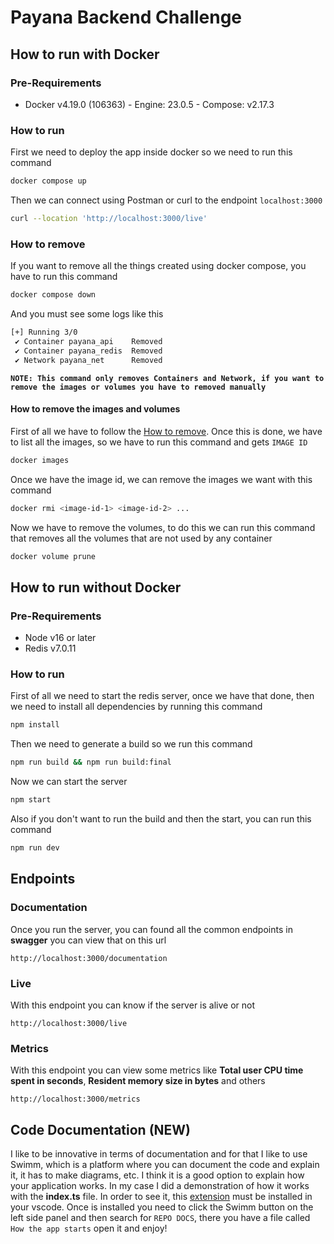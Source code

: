 # Payana Backend Challenge

## How to run with Docker
### Pre-Requirements

* Docker v4.19.0 (106363) - Engine: 23.0.5 - Compose: v2.17.3

### How to run

First we need to deploy the app inside docker so we need to run this command

```sh
docker compose up
```

Then we can connect using Postman or curl to the endpoint `localhost:3000`

```sh
curl --location 'http://localhost:3000/live'
```

### How to remove

If you want to remove all the things created using docker compose, you have to run this command

```sh
docker compose down
```

And you must see some logs like this

```sh
[+] Running 3/0
 ✔ Container payana_api    Removed
 ✔ Container payana_redis  Removed
 ✔ Network payana_net      Removed
 ```

 **`NOTE: This command only removes Containers and Network, if you want to remove the images or volumes you have to removed manually`**

#### How to remove the images and volumes

First of all we have to follow the [How to remove](#how-to-remove). Once this is done, we have to list all the images, so we have to run this command and gets `IMAGE ID`

```sh
docker images
```

Once we have the image id, we can remove the images we want with this command

```sh
docker rmi <image-id-1> <image-id-2> ...
```

Now we have to remove the volumes, to do this we can run this command that removes all the volumes that are not used by any container

```sh
docker volume prune
```

## How to run without Docker
### Pre-Requirements

* Node v16 or later
* Redis v7.0.11

### How to run

First of all we need to start the redis server, once we have that done, then we need to install all dependencies by running this command

```sh
npm install
```

Then we need to generate a build so we run this command

```sh
npm run build && npm run build:final
```

Now we can start the server

```sh
npm start
```

Also if you don't want to run the build and then the start, you can run this command

```sh
npm run dev
```

## Endpoints

### Documentation

Once you run the server, you can found all the common endpoints in **swagger** you can view that on this url

`http://localhost:3000/documentation`

### Live

With this endpoint you can know if the server is alive or not

`http://localhost:3000/live`

### Metrics

With this endpoint you can view some metrics like **Total user CPU time spent in seconds**, **Resident memory size in bytes** and others

`http://localhost:3000/metrics`

## Code Documentation (NEW)

I like to be innovative in terms of documentation and for that I like to use Swimm, which is a platform where you can document the code and explain it, it has to make diagrams, etc. I think it is a good option to explain how your application works.
In my case I did a demonstration of how it works with the **index.ts** file. In order to see it, this [extension](https://marketplace.visualstudio.com/items?itemName=Swimm.swimm) must be installed in your vscode.
Once is installed you need to click the Swimm button on the left side panel and then search for `REPO DOCS`, there you have a file called `How the app starts` open it and enjoy!